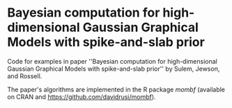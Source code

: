 # Bayesian computation for high-dimensional Gaussian Graphical Models with spike-and-slab prior

Code for examples in paper ''Bayesian computation for high-dimensional Gaussian Graphical Models with spike-and-slab prior'' by Sulem, Jewson, and Rossell.

The paper's algorithms are implemented in the R package *mombf* (available on CRAN and https://github.com/davidrusi/mombf).




